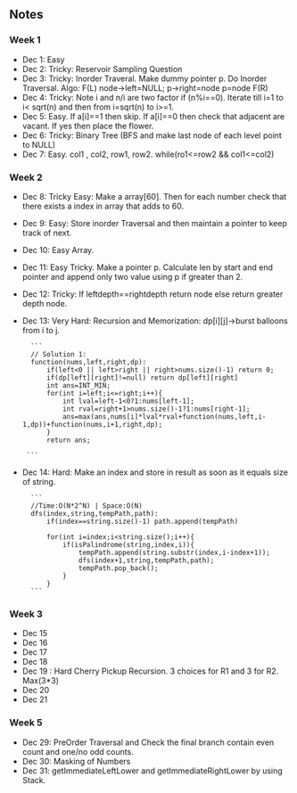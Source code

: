 ## Notes

### Week 1
* Dec 1: Easy
* Dec 2: Tricky: Reservoir Sampling Question
* Dec 3: Tricky: Inorder Traveral. Make dummy pointer p. Do Inorder Traversal. Algo: F(L) node->left=NULL; p->right=node p=node F(R)
* Dec 4: Tricky: Note i and n/i are two factor if (n%i==0). Iterate till i=1 to i< sqrt(n) and then from i=sqrt(n) to i>=1.
* Dec 5: Easy. If a[i]==1 then skip. If a[i]==0 then check that adjacent are vacant. If yes then place the flower.
* Dec 6: Tricky: Binary Tree (BFS and make last node of each level point to NULL)
* Dec 7: Easy. col1 , col2, row1, row2. while(ro1<=row2 && col1<=col2)

### Week 2
* Dec 8: Tricky Easy: Make a array[60]. Then for each number check that there exists a index in array that adds to 60. 
* Dec 9: Easy: Store inorder Traversal and then maintain a pointer to keep track of next.
* Dec 10: Easy Array.
* Dec 11: Easy Tricky. Make a pointer p. Calculate len by start and end pointer and append only two value using p if greater than 2.
* Dec 12: Tricky: If leftdepth==rightdepth return node else return greater depth node.
* Dec 13: Very Hard: Recursion and Memorization: dp[i][j]->burst balloons from i to j. 

        ```
        // Solution 1:
        function(nums,left,right,dp):
            if(left<0 || left>right || right>nums.size()-1) return 0;
            if(dp[left][right]!=null) return dp[left][right]
            int ans=INT_MIN;
            for(int i=left;i<=right;i++){
                int lval=left-1<0?1:nums[left-1];
                int rval=right+1>nums.size()-1?1:nums[right-1];
                ans=max(ans,nums[i]*lval*rval+function(nums,left,i-1,dp))+function(nums,i+1,right,dp);
            }
            return ans;

       ```
* Dec 14: Hard: Make an index and store in result as soon as it equals size of string.

        ```
        //Time:O(N*2^N) | Space:O(N)
        dfs(index,string,tempPath,path):
            if(index==string.size()-1) path.append(tempPath)

            for(int i=index;i<string.size();i++){
                if(isPalindrome(string,index,i)){
                    tempPath.append(string.substr(index,i-index+1));
                    dfs(index+1,string,tempPath,path);
                    tempPath.pop_back();
                }
            }
        ```

### Week 3

* Dec 15
* Dec 16
* Dec 17
* Dec 18
* Dec 19 : Hard Cherry Pickup Recursion. 3 choices for R1 and 3 for R2. Max(3*3)
* Dec 20
* Dec 21



### Week 5
* Dec 29: PreOrder Traversal and Check the final branch contain even count and one/no odd counts.
* Dec 30: Masking of Numbers 
* Dec 31: getImmediateLeftLower and getImmediateRightLower by using Stack.

